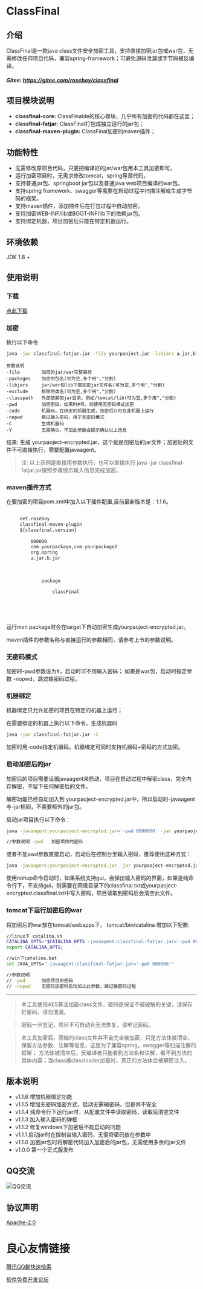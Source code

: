 # ClassFinal

## 介绍
ClassFinal是一款java class文件安全加密工具，支持直接加密jar包或war包，无需修改任何项目代码，兼容spring-framework；可避免源码泄漏或字节码被反编译。

##### Gitee: https://gitee.com/roseboy/classfinal

## 项目模块说明
* **classfinal-core:** ClassFinalde的核心模块，几乎所有加密的代码都在这里；
* **classfinal-fatjar:** ClassFinal打包成独立运行的jar包；
* **classfinal-maven-plugin:** ClassFinal加密的maven插件；

## 功能特性
* 无需修改原项目代码，只要把编译好的jar/war包用本工具加密即可。
* 运行加密项目时，无需求修改tomcat，spring等源代码。
* 支持普通jar包、springboot jar包以及普通java web项目编译的war包。
* 支持spring framework、swagger等需要在启动过程中扫描注解或生成字节码的框架。
* 支持maven插件，添加插件后在打包过程中自动加密。
* 支持加密WEB-INF/lib或BOOT-INF/lib下的依赖jar包。
* 支持绑定机器，项目加密后只能在特定机器运行。

## 环境依赖
JDK 1.8 +

## 使用说明

### 下载
[点此下载](http://u.720life.cn/g/ace6d6f8db9d53e8151e269d320453beed93c10de7019b15e3fe7750caf3640a5914e872dab2401ab50efd4ce73da67db291e9c00898ab37816375ba8b2e0e4748ba5ebe57876b4b613d3a559372c2198802b8039f6e689dded4072452688032672300d840d4c7826d335f18987dc9f1) 

### 加密

执行以下命令

```sh
java -jar classfinal-fatjar.jar -file yourpaoject.jar -libjars a.jar,b.jar -packages com.yourpackage,com.yourpackage2 -exclude com.yourpackage.Main -pwd 123456 -Y
```

```text
参数说明
-file        加密的jar/war完整路径
-packages    加密的包名(可为空,多个用","分割)
-libjars     jar/war包lib下要加密jar文件名(可为空,多个用","分割)
-exclude     排除的类名(可为空,多个用","分割)
-classpath   外部依赖的jar目录，例如/tomcat/lib(可为空,多个用","分割)
-pwd         加密密码，如果时#号，则使用无密码模式加密
-code        机器码，在绑定的机器生成，加密后只可在此机器上运行
-nopwd       跳过输入密码，用于无密码模式
-C           生成机器码
-Y           无需确认，不加此参数会提示确认以上信息
```

结果: 生成 yourpaoject-encrypted.jar，这个就是加密后的jar文件；加密后的文件不可直接执行，需要配置javaagent。

> 注:
> 以上示例是直接用参数执行，也可以直接执行 java -jar classfinal-fatjar.jar按照步骤提示输入信息完成加密。

### maven插件方式

在要加密的项目pom.xml中加入以下插件配置,目前最新版本是：1.1.6。
```xml
 
     net.roseboy 
     classfinal-maven-plugin 
     ${classfinal.version} 
     
         000000  
         com.yourpackage,com.yourpackage2 
         org.spring 
         a.jar,b.jar 
     
     
         
             package 
             
                 classFinal 
             
         
     
 
```
运行mvn package时会在target下自动加密生成yourpaoject-encrypted.jar。

maven插件的参数名称与直接运行的参数相同，请参考上节的参数说明。

### 无密码模式

加密时-pwd参数设为#，启动时可不用输入密码；
如果是war包，启动时指定参数 -nopwd，跳过输密码过程。

### 机器绑定

机器绑定只允许加密的项目在特定的机器上运行；

在需要绑定的机器上执行以下命令，生成机器码
```sh
java -jar classfinal-fatjar.jar -C
```
加密时用-code指定机器码。机器绑定可同时支持机器码+密码的方式加密。


### 启动加密后的jar

加密后的项目需要设置javaagent来启动，项目在启动过程中解密class，完全内存解密，不留下任何解密后的文件。

解密功能已经自动加入到 yourpaoject-encrypted.jar中，所以启动时-javaagent与-jar相同，不需要额外的jar包。

启动jar项目执行以下命令：

```sh
java -javaagent:yourpaoject-encrypted.jar='-pwd 0000000' -jar yourpaoject-encrypted.jar

//参数说明 -pwd   加密项目的密码  
```

或者不加pwd参数直接启动，启动后在控制台里输入密码，推荐使用这种方式：

```sh
java -javaagent:yourpaoject-encrypted.jar -jar yourpaoject-encrypted.jar
```
使用nohup命令启动时，如果系统支持gui，会弹出输入密码的界面，如果是纯命令行下，不支持gui，则需要在同级目录下的classfinal.txt或yourpaoject-encrypted.classfinal.txt中写入密码，项目读取到密码后会清空此文件。


### tomcat下运行加密后的war

将加密后的war放在tomcat/webapps下，
tomcat/bin/catalina 增加以下配置:

```sh
//linux下 catalina.sh
CATALINA_OPTS="$CATALINA_OPTS -javaagent:classfinal-fatjar.jar='-pwd 0000000'";
export CATALINA_OPTS;

//win下catalina.bat
set JAVA_OPTS="-javaagent:classfinal-fatjar.jar='-pwd 000000'"

//参数说明 
// -pwd      加密项目的密码  
// -nopwd    无密码加密时启动加上此参数，跳过输密码过程

```

-------------------------

> 本工具使用AES算法加密class文件，密码是保证不被破解的关键，请保存好密码，请勿泄漏。

> 密码一旦忘记，项目不可启动且无法恢复，请牢记密码。

> 本工具加密后，原始的class文件并不会完全被加密，只是方法体被清空，保留方法参数、注解等信息，这是为了兼容spring，swagger等扫描注解的框架；
方法体被清空后，反编译者只能看到方法名和注解，看不到方法的具体内容；当class被classloader加载时，真正的方法体会被解密注入。


## 版本说明
* v1.1.6 增加机器绑定功能
* v1.1.5 增加无密码加密方式，启动无需输密码，但是并不安全
* v1.1.4 纯命令行下运行jar时，从配置文件中读取密码，读取后清空文件
* v1.1.3 加入输入密码的弹框
* v1.1.2 修复windows下加密后不能启动的问题
* v1.1.1 启动jar时在控制台输入密码，无需将密码放在参数中
* v1.1.0 加密jar包时将解密代码加入加密后的jar包，无需使用多余的jar文件
* v1.0.0 第一个正式版发布

## QQ交流

![QQ交流](https://gitee.com/roseboy/classfinal/raw/master/qqgroup.png "QQ交流")

## 协议声明
[Apache-2.0](http://u.720life.cn/g/c0fe1da5278ca9f6360e901f74721f845e8fe6a63a2e42f1caa9cfc3bfda716480d0beb5865d0b08259d3122330d798e) 



 # 良心友情链接

[腾讯QQ群快速检索](http://u.720life.cn/s/8cf73f7c)

[软件免费开发论坛](http://u.720life.cn/s/bbb01dc0)